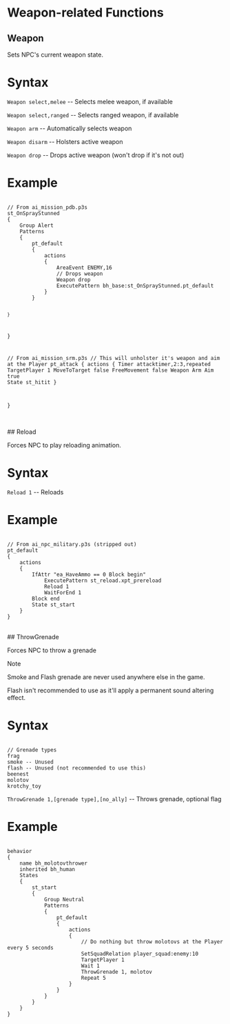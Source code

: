 # Weapon-related Functions

## Weapon

Sets NPC's current weapon state.

<h1>Syntax</h1>
<p><code class="language-js">Weapon select,melee</code> -- Selects melee weapon, if available</p>
<p><code class="language-js">Weapon select,ranged</code> -- Selects ranged weapon, if available</p>
<p><code class="language-js">Weapon arm</code> -- Automatically selects weapon</p>
<p><code class="language-js">Weapon disarm</code> -- Holsters active weapon</p>
<p><code class="language-js">Weapon drop</code> -- Drops active weapon (won't drop if it's not out)</p>
<h1>Example</h1>
<pre><code class="language-js">
// From ai_mission_pdb.p3s
st_OnSprayStunned
{	
	Group Alert
	Patterns
	{
		pt_default
		{
			actions
			{
				AreaEvent ENEMY,16
				// Drops weapon
				Weapon drop
				ExecutePattern bh_base:st_OnSprayStunned.pt_default
			}
		}
		
	}
}

// From ai_mission_srm.p3s
// This will unholster it's weapon and aim at the Player
pt_attack
{
	actions
	{
		Timer attacktimer,2:3,repeated
		TargetPlayer 1
		MoveToTarget false
		FreeMovement false
		Weapon Arm
		Aim true
		State st_hitit
	}

}
</code></pre>

<br>
## Reload

Forces NPC to play reloading animation.

<h1>Syntax</h1>
<p><code class="language-js">Reload 1</code> -- Reloads</p>
<h1>Example</h1>
<pre><code class="language-js">
// From ai_npc_military.p3s (stripped out)
pt_default
{
	actions 
	{
		IfAttr "ea_HaveAmmo == 0 Block begin"
			ExecutePattern st_reload.xpt_prereload
			Reload 1
			WaitForEnd 1
		Block end
		State st_start
	}
}
</code></pre>

<br>
## ThrowGrenade

Forces NPC to throw a grenade

<div class="admonition note">
<p class="admonition-title">Note</p>
<p>Smoke and Flash grenade are never used anywhere else in the game.</p>
<p>Flash isn't recommended to use as it'll apply a permanent sound altering effect.</p>
</div>

<h1>Syntax</h1>
<pre><code class="language-js">
// Grenade types
frag
smoke -- Unused
flash -- Unused (not recommended to use this)
beenest
molotov
krotchy_toy
</code></pre>
<p><code class="language-js">ThrowGrenade 1,[grenade type],[no_ally]</code> -- Throws grenade, optional flag
<h1>Example</h1>
<pre><code class="language-js">
behavior
{
	name bh_molotovthrower
	inherited bh_human
	States
	{
		st_start
		{
			Group Neutral
			Patterns
			{
				pt_default
				{
					actions
					{
						// Do nothing but throw molotovs at the Player every 5 seconds
						SetSquadRelation player_squad:enemy:10
						TargetPlayer 1
						Wait 1
						ThrowGrenade 1, molotov
						Repeat 5
					}
				}
			}
		}
	}
}
</code></pre>